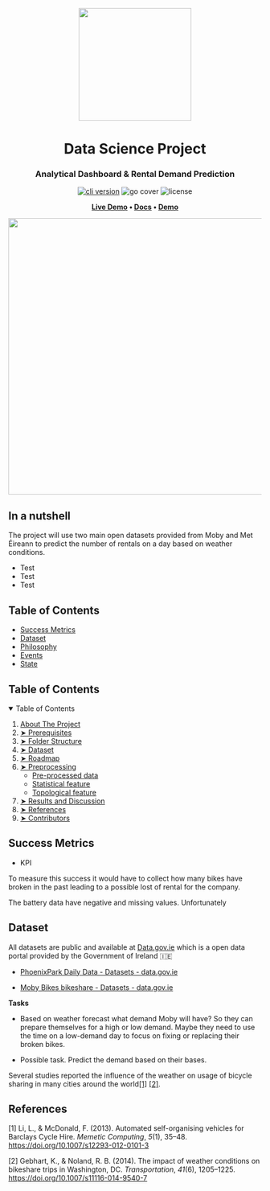 <p align="center"> 
  <img src="https://www.mobybikes.com/wp-content/uploads/2020/05/logo-1.png" width="224px"/>
</p>
<h1 align="center"> Data Science Project </h1>
<h3 align="center"> Analytical Dashboard & Rental Demand Prediction </h3>  
<p align="center"><a href="https://github.com/create-go-app/cli/releases" target="_blank"><img src="https://img.shields.io/badge/python-v3.9.6-blue?style=for-the-badge&logo=Python" alt="cli version" /></a>&nbsp;<img src="https://img.shields.io/badge/ML_Accuracy-89.2%25-success?style=for-the-badge&logo=none" alt="go cover" />&nbsp;<img src="https://img.shields.io/badge/license-mit-red?style=for-the-badge&logo=none" alt="license" /></p>
<p align="center">
	<strong>
		<a href="https://thelounge.chat/">Live Demo</a>
		•
		<a href="https://thelounge.chat/docs">Docs</a>
		•
		<a href="https://demo.thelounge.chat/">Demo</a>
	</strong>
</p>

<!-- <p align="center"> 
  <img src="https://github.com/ma-shamshiri/Human-Activity-Recognition/blob/main/images/Signal.gif?raw=true" alt="Sample signal" width="70%" height="70%">
</p> -->
<!-- 
<p align="center"><a href="https://github.com/create-go-app/cli/releases" target="_blank"><img src="https://img.shields.io/badge/python-v3.9.6-blue?style=for-the-badge&logo=none" alt="cli version" /></a>&nbsp;<img src="https://img.shields.io/badge/ML_Accuracy-89.2%25-success?style=for-the-badge&logo=none" alt="go cover" />&nbsp;<img src="https://img.shields.io/badge/license-mit-red?style=for-the-badge&logo=none" alt="license" /></p> -->

<p align="center">
	<img src="https://raw.githubusercontent.com/thelounge/thelounge.github.io/master/img/thelounge-screenshot.png" width="550">
</p>

## In a nutshell

The project will use two main open datasets provided from Moby and Met Éireann to predict the number of rentals on a day based on weather conditions.

- Test
- Test
- Test

## Table of Contents
- [Success Metrics](#success-metrics)
- [Dataset](#dataset)
- [Philosophy](#philosophy)
- [Events](#events)
- [State](#state)


<!-- TABLE OF CONTENTS -->
<h2 id="table-of-contents"> Table of Contents</h2>

<details open="open">
  <summary>Table of Contents</summary>
  <ol>
    <li><a href="#about-the-project">About The Project</a></li>
    <li><a href="#prerequisites"> ➤ Prerequisites</a></li>
    <li><a href="#folder-structure"> ➤ Folder Structure</a></li>
    <li><a href="#dataset"> ➤ Dataset</a></li>
    <li><a href="#roadmap"> ➤ Roadmap</a></li>
    <li>
      <a href="#preprocessing"> ➤ Preprocessing</a>
      <ul>
        <li><a href="#preprocessed-data">Pre-processed data</a></li>
        <li><a href="#statistical-feature">Statistical feature</a></li>
        <li><a href="#topological-feature">Topological feature</a></li>
      </ul>
    </li>
    <!--<li><a href="#experiments">Experiments</a></li>-->
    <li><a href="#results-and-discussion"> ➤ Results and Discussion</a></li>
    <li><a href="#references"> ➤ References</a></li>
    <li><a href="#contributors"> ➤ Contributors</a></li>
  </ol>
</details>

## Success Metrics

- KPI

To measure this success it would have to collect how many bikes have broken in the past leading to a possible lost of rental for the company.

The battery data have negative and missing values. Unfortunately 

## Dataset

All datasets are public and available at [Data.gov.ie](https://data.gov.ie/) which is a open data portal provided by the Government of Ireland :ireland:

* [PhoenixPark Daily Data - Datasets - data.gov.ie](https://data.gov.ie/dataset/phoenixpark-daily-data)

* [Moby Bikes bikeshare - Datasets - data.gov.ie](https://data.gov.ie/dataset/moby-bikes)

__Tasks__

- Based on weather forecast what demand Moby will have? So they can prepare themselves for a high or low demand. Maybe they need to use the time on a low-demand day to focus on fixing or replacing their broken bikes.

- Possible task. Predict the demand based on their bases.



Several studies reported the influence of the weather on usage of bicycle sharing in many cities around the world[[1]](#1) [[2]](#2).


## References

<a id="1">[1]</a> Li, L., & McDonald, F. (2013). Automated self-organising vehicles for Barclays Cycle Hire. *Memetic Computing*, *5*(1), 35–48. https://doi.org/10.1007/s12293-012-0101-3

[2] Gebhart, K., & Noland, R. B. (2014). The impact of weather conditions on bikeshare trips in Washington, DC. *Transportation*, *41*(6), 1205–1225. https://doi.org/10.1007/s11116-014-9540-7